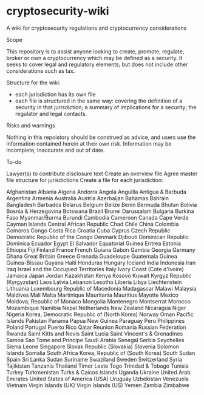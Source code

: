 # cryptosecurity-wiki
A wiki for cryptosecurity regulations and cryptocurrency considerations

Scope

This repository is to assist anyone looking to create, promote, regulate, broker or own a cryptocurrency which may be defined as a security.
It seeks to cover legal and regulatory elements; but does not include other considerations such as tax.


Structure for the wiki:
 - each jurisdiction has its own file
 - each file is structured in the same way: covering the definition of a security in that jurisdiction; a summary of implications for a security; the regulator and legal contacts. 


Risks and warnings

Nothing in this repoistory should be construed as advice, and users use the information contained herein at their own risk.
Information may be incomplete, inaccurate and out of date.


To-do

Lawyer(s) to contribute disclosure text
Create an overview file
Agree master file structure for jurisdictions
Create a file for each jurisdiction:

Afghanistan
Albania
Algeria
Andorra
Angola
Anguilla
Antigua & Barbuda
Argentina
Armenia
Australia
Austria
Azerbaijan
Bahamas
Bahrain
Bangladesh
Barbados
Belarus
Belgium
Belize
Benin
Bermuda
Bhutan
Bolivia
Bosnia & Herzegovina
Botswana
Brazil
Brunei Darussalam
Bulgaria
Burkina Faso
Myanmar/Burma
Burundi
Cambodia
Cameroon
Canada
Cape Verde
Cayman Islands
Central African Republic
Chad
Chile
China
Colombia
Comoros
Congo
Costa Rica
Croatia
Cuba
Cyprus
Czech Republic
Democratic Republic of the Congo
Denmark
Djibouti
Dominican Republic
Dominica
Ecuador
Egypt
El Salvador
Equatorial Guinea
Eritrea
Estonia
Ethiopia
Fiji
Finland
France
French Guiana
Gabon
Gambia
Georgia
Germany
Ghana
Great Britain
Greece
Grenada
Guadeloupe
Guatemala
Guinea
Guinea-Bissau
Guyana
Haiti
Honduras
Hungary
Iceland
India
Indonesia
Iran
Iraq
Israel and the Occupied Territories
Italy
Ivory Coast (Cote d'Ivoire)
Jamaica
Japan
Jordan
Kazakhstan
Kenya
Kosovo
Kuwait
Kyrgyz Republic (Kyrgyzstan)
Laos
Latvia
Lebanon
Lesotho
Liberia
Libya
Liechtenstein
Lithuania
Luxembourg
Republic of Macedonia
Madagascar
Malawi
Malaysia
Maldives
Mali
Malta
Martinique
Mauritania
Mauritius
Mayotte
Mexico
Moldova, Republic of
Monaco
Mongolia
Montenegro
Montserrat
Morocco
Mozambique
Namibia
Nepal
Netherlands
New Zealand
Nicaragua
Niger
Nigeria
Korea, Democratic Republic of (North Korea)
Norway
Oman
Pacific Islands
Pakistan
Panama
Papua New Guinea
Paraguay
Peru
Philippines
Poland
Portugal
Puerto Rico
Qatar
Reunion
Romania
Russian Federation
Rwanda
Saint Kitts and Nevis
Saint Lucia
Saint Vincent's & Grenadines
Samoa
Sao Tome and Principe
Saudi Arabia
Senegal
Serbia
Seychelles
Sierra Leone
Singapore
Slovak Republic (Slovakia)
Slovenia
Solomon Islands
Somalia
South Africa
Korea, Republic of (South Korea)
South Sudan
Spain
Sri Lanka
Sudan
Suriname
Swaziland
Sweden
Switzerland
Syria
Tajikistan
Tanzania
Thailand
Timor Leste
Togo
Trinidad & Tobago
Tunisia
Turkey
Turkmenistan
Turks & Caicos Islands
Uganda
Ukraine
United Arab Emirates
United States of America (USA)
Uruguay
Uzbekistan
Venezuela
Vietnam
Virgin Islands (UK)
Virgin Islands (US)
Yemen
Zambia
Zimbabwe

